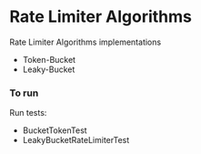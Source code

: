 # Rate Limiter Algorithms
Rate Limiter Algorithms implementations

- Token-Bucket 
- Leaky-Bucket

### To run
Run tests:
 - BucketTokenTest
 - LeakyBucketRateLimiterTest